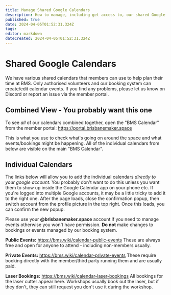 ```yaml
---
title: Manage Shared Google Calendars
description: How to manage, including get access to, our shared Google calendars.
published: true
date: 2024-04-05T01:52:31.324Z
tags: 
editor: markdown
dateCreated: 2024-04-05T01:52:31.324Z
---
```


# Shared Google Calendars
We have various shared calendars that members can use to help plan their time at BMS. Only authorised volunteers and our booking system can create/edit calendar events. If you find any problems, please let us know on Discord or report an issue via the member portal.

## Combined View - You probably want this one
To see *all* of our calendars combined together, open the "BMS Calendar" from the member portal:
https://portal.brisbanemaker.space

This is what you use to check what's going on around the space and what events/bookings might be happening. All of the individual calendars from below are visible on the main "BMS Calendar".

## Individual Calendars
The links below will allow you to add the individual calendars *directly to your google account*. You probably don't want to do this unless you want them to show up inside the Google Calendar app on your phone etc. If you're logged into multiple Google accounts, it may be a little tricky to add it to the right one. After the page loads, close the confirmation popup, then switch account from the profile picture in the top right. Once this loads, you can confirm the new popup.

Please use your **@brisbanemaker.space** account if you need to manage events otherwise you won't have permission. **Do not** make changes to bookings or events managed by our booking system.

**Public Events:** https://bms.wiki/calendar-public-events
These are always free and open for anyone to attend - including non-members usually.

**Private Events:** https://bms.wiki/calendar-private-events
These require booking directly with the member/third party running them and are usually paid.

**Laser Bookings:** https://bms.wiki/calendar-laser-bookings
All bookings for the laser cutter appear here. Workshops usually book out the laser, but if they don't, they can still request you don't use it during the workshop.